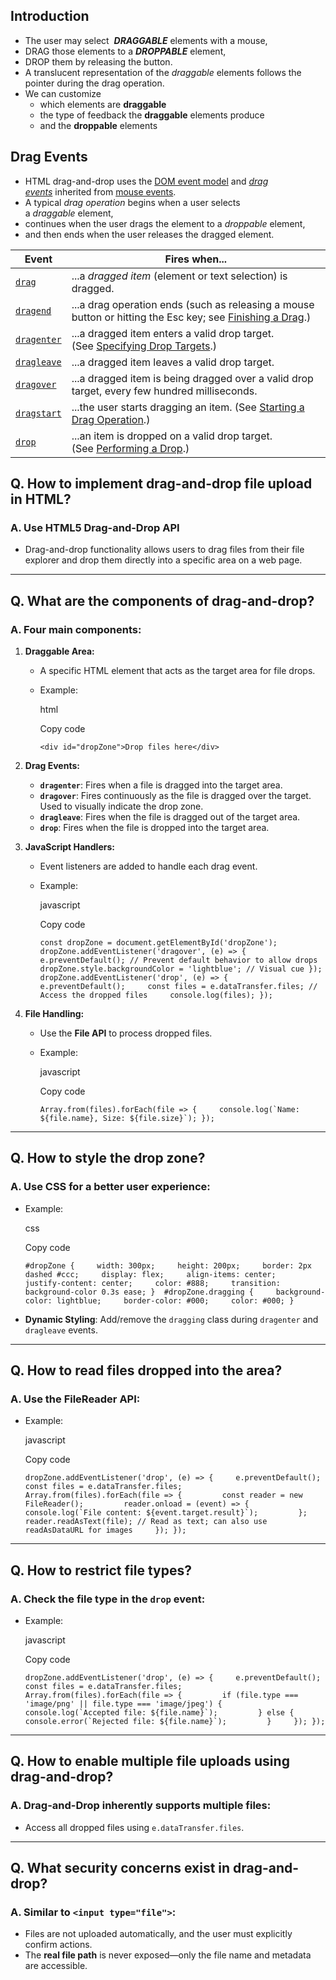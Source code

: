 ## Introduction
- The user may select  ***DRAGGABLE*** elements with a mouse,
- DRAG those elements to a ***DROPPABLE*** element,
- DROP them by releasing the button.
- A translucent representation of the _draggable_ elements follows the pointer during the drag operation.
- We can customize
	- which elements are **draggable**
	- the type of feedback the **draggable** elements produce
	- and the **droppable** elements

## Drag Events
- HTML drag-and-drop uses the [DOM event model](https://developer.mozilla.org/en-US/docs/Web/API/Event) and _[drag events](https://developer.mozilla.org/en-US/docs/Web/API/DragEvent)_ inherited from [mouse events](https://developer.mozilla.org/en-US/docs/Web/API/MouseEvent).
- A typical _drag operation_ begins when a user selects a _draggable_ element,
- continues when the user drags the element to a _droppable_ element, 
- and then ends when the user releases the dragged element.

| Event                                                                                                   | Fires when...                                                                                                                                                                                                         |
| ------------------------------------------------------------------------------------------------------- | --------------------------------------------------------------------------------------------------------------------------------------------------------------------------------------------------------------------- |
| [`drag`](https://developer.mozilla.org/en-US/docs/Web/API/HTMLElement/drag_event "drag")                | ...a _dragged item_ (element or text selection) is dragged.                                                                                                                                                           |
| [`dragend`](https://developer.mozilla.org/en-US/docs/Web/API/HTMLElement/dragend_event "dragend")       | ...a drag operation ends (such as releasing a mouse button or hitting the Esc key; see [Finishing a Drag](https://developer.mozilla.org/en-US/docs/Web/API/HTML_Drag_and_Drop_API/Drag_operations#finishing_a_drag).) |
| [`dragenter`](https://developer.mozilla.org/en-US/docs/Web/API/HTMLElement/dragenter_event "dragenter") | ...a dragged item enters a valid drop target. (See [Specifying Drop Targets](https://developer.mozilla.org/en-US/docs/Web/API/HTML_Drag_and_Drop_API/Drag_operations#specifying_drop_targets).)                       |
| [`dragleave`](https://developer.mozilla.org/en-US/docs/Web/API/HTMLElement/dragleave_event "dragleave") | ...a dragged item leaves a valid drop target.                                                                                                                                                                         |
| [`dragover`](https://developer.mozilla.org/en-US/docs/Web/API/HTMLElement/dragover_event "dragover")    | ...a dragged item is being dragged over a valid drop target, every few hundred milliseconds.                                                                                                                          |
| [`dragstart`](https://developer.mozilla.org/en-US/docs/Web/API/HTMLElement/dragstart_event "dragstart") | ...the user starts dragging an item. (See [Starting a Drag Operation](https://developer.mozilla.org/en-US/docs/Web/API/HTML_Drag_and_Drop_API/Drag_operations#starting_a_drag_operation).)                            |
| [`drop`](https://developer.mozilla.org/en-US/docs/Web/API/HTMLElement/drop_event "drop")                | ...an item is dropped on a valid drop target. (See [Performing a Drop](https://developer.mozilla.org/en-US/docs/Web/API/HTML_Drag_and_Drop_API/Drag_operations#performing_a_drop).)                                   |
## Q. How to implement drag-and-drop file upload in HTML?

### A. Use HTML5 Drag-and-Drop API

- Drag-and-drop functionality allows users to drag files from their file explorer and drop them directly into a specific area on a web page.

---

## Q. What are the components of drag-and-drop?

### A. Four main components:

1. **Draggable Area:**
    
    - A specific HTML element that acts as the target area for file drops.
    - Example:
        
        html
        
        Copy code
        
        `<div id="dropZone">Drop files here</div>`
        
2. **Drag Events:**
    
    - **`dragenter`**: Fires when a file is dragged into the target area.
    - **`dragover`**: Fires continuously as the file is dragged over the target. Used to visually indicate the drop zone.
    - **`dragleave`**: Fires when the file is dragged out of the target area.
    - **`drop`**: Fires when the file is dropped into the target area.
3. **JavaScript Handlers:**
    
    - Event listeners are added to handle each drag event.
    - Example:
        
        javascript
        
        Copy code
        
        `const dropZone = document.getElementById('dropZone'); dropZone.addEventListener('dragover', (e) => {     e.preventDefault(); // Prevent default behavior to allow drops     dropZone.style.backgroundColor = 'lightblue'; // Visual cue });  dropZone.addEventListener('drop', (e) => {     e.preventDefault();     const files = e.dataTransfer.files; // Access the dropped files     console.log(files); });`
        
4. **File Handling:**
    
    - Use the **File API** to process dropped files.
    - Example:
        
        javascript
        
        Copy code
        
        ``Array.from(files).forEach(file => {     console.log(`Name: ${file.name}, Size: ${file.size}`); });``
        

---

## Q. How to style the drop zone?

### A. Use CSS for a better user experience:

- Example:
    
    css
    
    Copy code
    
    `#dropZone {     width: 300px;     height: 200px;     border: 2px dashed #ccc;     display: flex;     align-items: center;     justify-content: center;     color: #888;     transition: background-color 0.3s ease; }  #dropZone.dragging {     background-color: lightblue;     border-color: #000;     color: #000; }`
    
- **Dynamic Styling**: Add/remove the `dragging` class during `dragenter` and `dragleave` events.

---

## Q. How to read files dropped into the area?

### A. Use the FileReader API:

- Example:
    
    javascript
    
    Copy code
    
    ``dropZone.addEventListener('drop', (e) => {     e.preventDefault();     const files = e.dataTransfer.files;     Array.from(files).forEach(file => {         const reader = new FileReader();         reader.onload = (event) => {             console.log(`File content: ${event.target.result}`);         };         reader.readAsText(file); // Read as text; can also use readAsDataURL for images     }); });``
    

---

## Q. How to restrict file types?

### A. Check the file type in the `drop` event:

- Example:
    
    javascript
    
    Copy code
    
    ``dropZone.addEventListener('drop', (e) => {     e.preventDefault();     const files = e.dataTransfer.files;     Array.from(files).forEach(file => {         if (file.type === 'image/png' || file.type === 'image/jpeg') {             console.log(`Accepted file: ${file.name}`);         } else {             console.error(`Rejected file: ${file.name}`);         }     }); });``
    

---

## Q. How to enable multiple file uploads using drag-and-drop?

### A. Drag-and-Drop inherently supports multiple files:

- Access all dropped files using `e.dataTransfer.files`.

---

## Q. What security concerns exist in drag-and-drop?

### A. Similar to `<input type="file">`:

- Files are not uploaded automatically, and the user must explicitly confirm actions.
- The **real file path** is never exposed—only the file name and metadata are accessible.